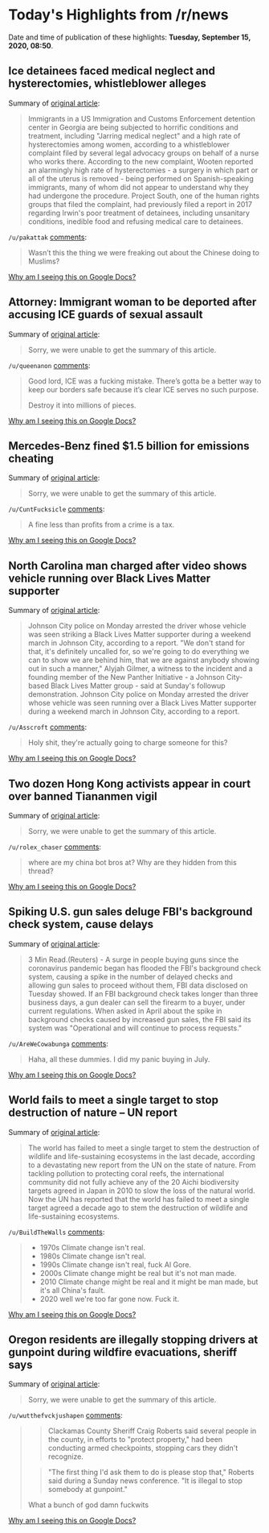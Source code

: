 # Today's Highlights from /r/news

Date and time of publication of these highlights: **Tuesday, September 15, 2020, 08:50**.

## Ice detainees faced medical neglect and hysterectomies, whistleblower alleges

Summary of [original article](https://www.theguardian.com/us-news/2020/sep/14/ice-detainees-hysterectomies-medical-neglect-irwin-georgia):

> Immigrants in a US Immigration and Customs Enforcement detention center in Georgia are being subjected to horrific conditions and treatment, including "Jarring medical neglect" and a high rate of hysterectomies among women, according to a whistleblower complaint filed by several legal advocacy groups on behalf of a nurse who works there. According to the new complaint, Wooten reported an alarmingly high rate of hysterectomies - a surgery in which part or all of the uterus is removed - being performed on Spanish-speaking immigrants, many of whom did not appear to understand why they had undergone the procedure. Project South, one of the human rights groups that filed the complaint, had previously filed a report in 2017 regarding Irwin's poor treatment of detainees, including unsanitary conditions, inedible food and refusing medical care to detainees.

`/u/pakattak` [comments](https://www.reddit.com/r/news/comments/iszskm/ice_detainees_faced_medical_neglect_and/):

> Wasn’t this the thing we were freaking out about the Chinese doing to Muslims?

[Why am I seeing this on Google Docs?](https://docs.google.com/document/d/1Dc6We63vOXIZsc0op-Bt4abqkYjXzOigalQqFxmvvbM/edit?usp=sharing)

## Attorney: Immigrant woman to be deported after accusing ICE guards of sexual assault

Summary of [original article](https://www.elpasotimes.com/story/news/2020/09/14/ice-deport-mexican-woman-who-alleged-assault-el-paso-sexual-processing-center/5799750002/):

> Sorry, we were unable to get the summary of this article.

`/u/queenanon` [comments](https://www.reddit.com/r/news/comments/iszejs/attorney_immigrant_woman_to_be_deported_after/):

> Good lord, ICE was a fucking mistake. There’s gotta be a better way to keep our borders safe because it’s clear ICE serves no such purpose. 
> 
> Destroy it into millions of pieces.

[Why am I seeing this on Google Docs?](https://docs.google.com/document/d/1Dc6We63vOXIZsc0op-Bt4abqkYjXzOigalQqFxmvvbM/edit?usp=sharing)

## Mercedes-Benz fined $1.5 billion for emissions cheating

Summary of [original article](https://www.cbsnews.com/news/mercedes-benz-daimler-emissions-cheating-1-5-billion-fine/):

> Sorry, we were unable to get the summary of this article.

`/u/CuntFucksicle` [comments](https://www.reddit.com/r/news/comments/iswao6/mercedesbenz_fined_15_billion_for_emissions/):

> A fine less than profits from a crime is a tax.

[Why am I seeing this on Google Docs?](https://docs.google.com/document/d/1Dc6We63vOXIZsc0op-Bt4abqkYjXzOigalQqFxmvvbM/edit?usp=sharing)

## North Carolina man charged after video shows vehicle running over Black Lives Matter supporter

Summary of [original article](https://www.johnsoncitypress.com/news/north-carolina-man-charged-after-video-shows-vehicle-running-over-black-lives-matter-supporter/article_9bc7ae14-f6ba-11ea-bcc7-fb55a0ebf8d7.html?utm_medium=social&utm_source=twitter&utm_campaign=user-share):

> Johnson City police on Monday arrested the driver whose vehicle was seen striking a Black Lives Matter supporter during a weekend march in Johnson City, according to a report. "We don't stand for that, it's definitely uncalled for, so we're going to do everything we can to show we are behind him, that we are against anybody showing out in such a manner," Alyjah Gilmer, a witness to the incident and a founding member of the New Panther Initiative - a Johnson City-based Black Lives Matter group - said at Sunday's followup demonstration. Johnson City police on Monday arrested the driver whose vehicle was seen running over a Black Lives Matter supporter during a weekend march in Johnson City, according to a report.

`/u/Asscroft` [comments](https://www.reddit.com/r/news/comments/isuymv/north_carolina_man_charged_after_video_shows/):

> Holy shit, they're actually going to charge someone for this?

[Why am I seeing this on Google Docs?](https://docs.google.com/document/d/1Dc6We63vOXIZsc0op-Bt4abqkYjXzOigalQqFxmvvbM/edit?usp=sharing)

## Two dozen Hong Kong activists appear in court over banned Tiananmen vigil

Summary of [original article](https://www.reuters.com/article/us-hongkong-security-court/two-dozen-hong-kong-activists-appear-in-court-over-banned-tiananmen-vigil-idUSKBN26617L?il=0):

> Sorry, we were unable to get the summary of this article.

`/u/rolex_chaser` [comments](https://www.reddit.com/r/news/comments/it6gn5/two_dozen_hong_kong_activists_appear_in_court/):

> where are my china bot bros at? Why are they hidden from this thread?

[Why am I seeing this on Google Docs?](https://docs.google.com/document/d/1Dc6We63vOXIZsc0op-Bt4abqkYjXzOigalQqFxmvvbM/edit?usp=sharing)

## Spiking U.S. gun sales deluge FBI's background check system, cause delays

Summary of [original article](https://www.reuters.com/article/us-usa-guns-fbi/spiking-u-s-gun-sales-deluge-fbis-background-check-system-cause-delays-idUSKBN26622A):

> 3 Min Read.(Reuters) - A surge in people buying guns since the coronavirus pandemic began has flooded the FBI's background check system, causing a spike in the number of delayed checks and allowing gun sales to proceed without them, FBI data disclosed on Tuesday showed. If an FBI background check takes longer than three business days, a gun dealer can sell the firearm to a buyer, under current regulations. When asked in April about the spike in background checks caused by increased gun sales, the FBI said its system was "Operational and will continue to process requests."

`/u/AreWeCowabunga` [comments](https://www.reddit.com/r/news/comments/it8iko/spiking_us_gun_sales_deluge_fbis_background_check/):

> Haha, all these dummies. I did my panic buying in July.

[Why am I seeing this on Google Docs?](https://docs.google.com/document/d/1Dc6We63vOXIZsc0op-Bt4abqkYjXzOigalQqFxmvvbM/edit?usp=sharing)

## World fails to meet a single target to stop destruction of nature – UN report

Summary of [original article](https://www.theguardian.com/environment/2020/sep/15/every-global-target-to-stem-destruction-of-nature-by-2020-missed-un-report-aoe):

> The world has failed to meet a single target to stem the destruction of wildlife and life-sustaining ecosystems in the last decade, according to a devastating new report from the UN on the state of nature. From tackling pollution to protecting coral reefs, the international community did not fully achieve any of the 20 Aichi biodiversity targets agreed in Japan in 2010 to slow the loss of the natural world. Now the UN has reported that the world has failed to meet a single target agreed a decade ago to stem the destruction of wildlife and life-sustaining ecosystems.

`/u/BuildTheWalls` [comments](https://www.reddit.com/r/news/comments/it9n59/world_fails_to_meet_a_single_target_to_stop/):

> - 1970s Climate change isn't real. 
> - 1980s Climate change isn't real.
> - 1990s Climate change isn't real, fuck Al Gore.
> - 2000s Climate change might be real but it's not man made.
> - 2010 Climate change might be real and it might be man made, but it's all China's fault.
> - 2020 well we're too far gone now. Fuck it.

[Why am I seeing this on Google Docs?](https://docs.google.com/document/d/1Dc6We63vOXIZsc0op-Bt4abqkYjXzOigalQqFxmvvbM/edit?usp=sharing)

## Oregon residents are illegally stopping drivers at gunpoint during wildfire evacuations, sheriff says

Summary of [original article](https://www.cnn.com/2020/09/14/us/oregon-armed-checkpoints-wildfires-looting-trnd/index.html):

> Sorry, we were unable to get the summary of this article.

`/u/wutthefvckjushapen` [comments](https://www.reddit.com/r/news/comments/isqc1e/oregon_residents_are_illegally_stopping_drivers/):

> > Clackamas County Sheriff Craig Roberts said several people in the county, in efforts to "protect property," had been conducting armed checkpoints, stopping cars they didn't recognize.
> 
> > "The first thing I'd ask them to do is please stop that," Roberts said during a Sunday news conference. "It is illegal to stop somebody at gunpoint."
> 
> What a bunch of god damn fuckwits

[Why am I seeing this on Google Docs?](https://docs.google.com/document/d/1Dc6We63vOXIZsc0op-Bt4abqkYjXzOigalQqFxmvvbM/edit?usp=sharing)

